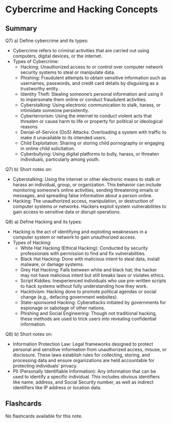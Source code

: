# Cybercrime and Hacking Concepts

## Summary

Q7) a) Define cybercrime and its types:
- Cybercrime refers to criminal activities that are carried out using computers, digital devices, or the internet.
- Types of Cybercrime:
  - Hacking: Unauthorized access to or control over computer network security systems to steal or manipulate data.
  - Phishing: Fraudulent attempts to obtain sensitive information such as usernames, passwords, and credit card details by disguising as a trustworthy entity.
  - Identity Theft: Stealing someone’s personal information and using it to impersonate them online or conduct fraudulent activities.
  - Cyberstalking: Using electronic communication to stalk, harass, or intimidate someone persistently.
  - Cyberterrorism: Using the internet to conduct violent acts that threaten or cause harm to life or property for political or ideological reasons.
  - Denial-of-Service (DoS) Attacks: Overloading a system with traffic to make it unavailable to its intended users.
  - Child Exploitation: Sharing or storing child pornography or engaging in online child solicitation.
  - Cyberbullying: Using digital platforms to bully, harass, or threaten individuals, particularly among youth.

Q7) b) Short notes on:
- Cyberstalking: Using the internet or other electronic means to stalk or harass an individual, group, or organization. This behavior can include monitoring someone’s online activities, sending threatening emails or messages, and spreading false information about a person online.
- Hacking: The unauthorized access, manipulation, or destruction of computer systems or networks. Hackers exploit system vulnerabilities to gain access to sensitive data or disrupt operations.

Q8) a) Define Hacking and its types:
- Hacking is the act of identifying and exploiting weaknesses in a computer system or network to gain unauthorized access.
- Types of Hacking:
  - White Hat Hacking (Ethical Hacking): Conducted by security professionals with permission to find and fix vulnerabilities.
  - Black Hat Hacking: Done with malicious intent to steal data, install malware, or damage systems.
  - Grey Hat Hacking: Falls between white and black hat; the hacker may not have malicious intent but still breaks laws or violates ethics.
  - Script Kiddies: Inexperienced individuals who use pre-written scripts to hack systems without fully understanding how they work.
  - Hacktivism: Hacking done to promote political agendas or social change (e.g., defacing government websites).
  - State-sponsored Hacking: Cyberattacks initiated by governments for espionage or sabotage of other nations.
  - Phishing and Social Engineering: Though not traditional hacking, these methods are used to trick users into revealing confidential information.

Q8) b) Short notes on:
- Information Protection Law: Legal frameworks designed to protect personal and sensitive information from unauthorized access, misuse, or disclosure. These laws establish rules for collecting, storing, and processing data and ensure organizations are held accountable for protecting individuals’ privacy.
- PII (Personally Identifiable Information): Any information that can be used to identify a specific individual. This includes obvious identifiers like name, address, and Social Security number, as well as indirect identifiers like IP address or location data.

## Flashcards

No flashcards available for this note.

